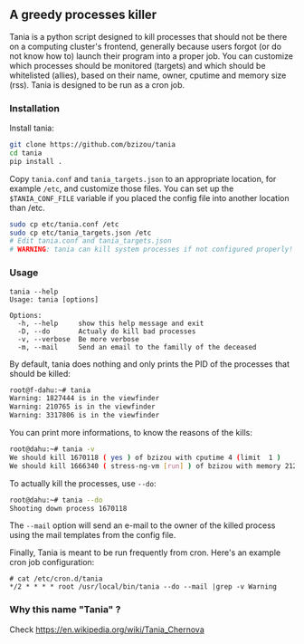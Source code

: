 ## A greedy processes killer

Tania is a python script designed to kill processes that should not be there 
on a computing cluster's frontend, generally because users forgot (or do not 
know how to) launch their program into a proper job.
You can customize which processes should be monitored (targets) and which should
be whitelisted (allies), based on their name, owner, cputime and memory size (rss).
Tania is designed to be run as a cron job.

### Installation


Install tania:

```bash
git clone https://github.com/bzizou/tania
cd tania
pip install .
```

Copy `tania.conf` and `tania_targets.json` to an appropriate location, for
example `/etc`, and customize those files. 
You can set up the `$TANIA_CONF_FILE` variable if you placed the config file
into another location than /etc.

```bash
sudo cp etc/tania.conf /etc
sudo cp etc/tania_targets.json /etc
# Edit tania.conf and tania_targets.json
# WARNING: tania can kill system processes if not configured properly!
```

### Usage

```
tania --help
Usage: tania [options]

Options:
  -h, --help     show this help message and exit
  -D, --do       Actualy do kill bad processes
  -v, --verbose  Be more verbose
  -m, --mail     Send an email to the familly of the deceased
```

By default, tania does nothing and only prints the PID of the processes that should be killed:

```bash
root@f-dahu:~# tania               
Warning: 1827444 is in the viewfinder 
Warning: 210765 is in the viewfinder  
Warning: 3317806 is in the viewfinder 
```

You can print more informations, to know the reasons of the kills:

```bash
root@dahu:~# tania -v
We should kill 1670118 ( yes ) of bzizou with cputime 4 (limit  1 )
We should kill 1666340 ( stress-ng-vm [run] ) of bzizou with memory 212292 (limit  200000 )
```

To actually kill the processes, use `--do`:

```bash
root@dahu:~# tania --do
Shooting down process 1670118
```

The `--mail` option will send an e-mail to the owner of the killed process using the mail templates
from the config file.

Finally, Tania is meant to be run frequently from cron. Here's an example cron job configuration:

```
# cat /etc/cron.d/tania                                  
*/2 * * * * root /usr/local/bin/tania --do --mail |grep -v Warning
```

### Why this name "Tania" ?

Check https://en.wikipedia.org/wiki/Tania_Chernova
